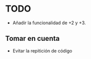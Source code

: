 # TODO

- Añadir la funcionalidad de +2 y +3.

## Tomar en cuenta

- Evitar la repitición de código
